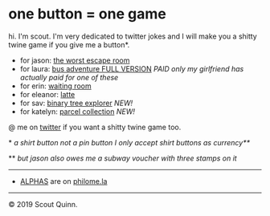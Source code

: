 # one button = one game

hi. I'm scout. I'm very dedicated to twitter jokes and I will make you a shitty twine game if you give me a button\*.

* for jason: [the worst escape room](worst-escape-room.html)
* for laura: [bus adventure FULL VERSION](bus-adventure.html) *PAID only my girlfriend has actually paid for one of these*
* for erin: [waiting room](waiting-room.html)
* for eleanor: [latte](latte.html)
* for sav: [binary tree explorer](binary-tree-explorer.html) *NEW!*
* for katelyn: [parcel collection](parcel-collection.html) *NEW!*

@ me on [twitter](https://twitter.com/calculush) if you want a shitty twine game too.

 \* *a shirt button not a pin button I only accept shirt buttons as currency\*\**

\*\* *but jason also owes me a subway voucher with three stamps on it*

---

* [ALPHAS](http://philome.la/calculush) are on [philome.la](http://philome.la)

---

© 2019 Scout Quinn.
